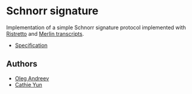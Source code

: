 # Schnorr signature

Implementation of a simple Schnorr signature protocol
implemented with [Ristretto](https://ristretto.group) and [Merlin transcripts](https://merlin.cool).

* [Specification](docs/spec.md)

## Authors

* [Oleg Andreev](https://github.com/oleganza)
* [Cathie Yun](https://github.com/cathieyun)
